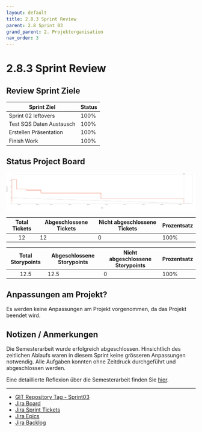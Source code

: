 ```yaml
---
layout: default
title: 2.8.3 Sprint Review
parent: 2.8 Sprint 03
grand_parent: 2. Projektorganisation
nav_order: 3
---
```


# 2.8.3 Sprint Review

## Review Sprint Ziele

| **Sprint Ziel**          | **Status** |
| ------------------------ | ---------- |
| Sprint 02 leftovers      | 100%         |
| Test SQS Daten Austausch | 100%         |
| Erstellen Präsentation   | 100%         |
| Finish Work              | 100%         |

## Status Project Board

![2024_Projektplanung_Sprint03](../../../resources/images/2024_Projektplanung_Sprint03.png)

| **Total Tickets** | **Abgeschlossene Tickets** | **Nicht abgeschlossene Tickets** | **Prozentsatz** |
| :---------------: | -------------------------- | -------------------------------- | --------------- |
|        12         | 12                         | 0                               | 100%              |

| **Total Storypoints** | **Abgeschlossene Storypoints** | **Nicht abgeschlossene Storypoints** | **Prozentsatz** |
| :-------------------: | ------------------------------ | ------------------------------------ | --------------- |
|          12.5           | 12.5                             | 0                                    | 100%             |

## Anpassungen am Projekt?

Es werden keine Anpassungen am Projekt vorgenommen, da das Projekt beendet wird.

## Notizen / Anmerkungen

Die Semesterarbeit wurde erfolgreich abgeschlossen. Hinsichtlich des zeitlichen Ablaufs waren in diesem Sprint keine grösseren Anpassungen notwendig. Alle Aufgaben konnten ohne Zeitdruck durchgeführt und abgeschlossen werden.

Eine detaillierte Reflexion über die Semesterarbeit finden Sie [hier](../../05_fazit/index.md).

---

- [GIT Repository Tag - Sprint03](https://github.com/Cloud-native-engineering/sem02_bpm/releases/tag/sprint-03)
- [Jira Board](https://itcne23.atlassian.net/jira/software/projects/BPM/boards/2)
- [Jira Sprint Tickets](https://itcne23.atlassian.net/browse/BPM-56?jql=Sprint%20%3D%204%20order%20by%20created%20DESC)
- [Jira Epics](https://itcne23.atlassian.net/browse/BPM-28?jql=project%20%3D%20BPM%20AND%20issuetype%20%3D%20Epic%20order%20by%20created%20DESC)
- [Jira Backlog](https://itcne23.atlassian.net/jira/software/projects/BPM/boards/2/backlog)
